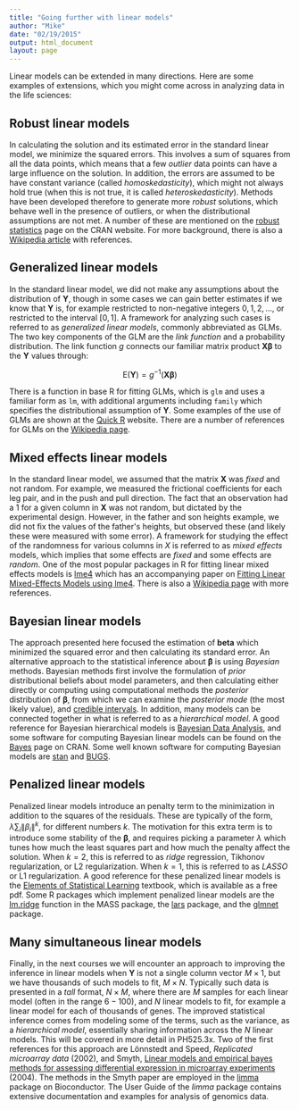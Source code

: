 ```yaml
---
title: "Going further with linear models"
author: "Mike"
date: "02/19/2015"
output: html_document
layout: page
---
```


Linear models can be extended in many directions. Here are some examples of extensions, which you might come across in analyzing data in the life sciences:

## Robust linear models

In calculating the solution and its estimated error in the standard linear model, we minimize the squared errors. This involves a sum of squares from all the data points, which means that a few *outlier* data points can have a large influence on the solution. In addition, the errors are assumed to be have constant variance (called *homoskedasticity*), which might not always hold true (when this is not true, it is called *heteroskedasticity*). Methods have been developed therefore to generate more *robust* solutions, which behave well in the presence of outliers, or when the distributional assumptions are not met. A number of these are mentioned on the [robust statistics](http://cran.r-project.org/web/views/Robust.html) page on the CRAN website. For more background, there is also a [Wikipedia article](http://en.wikipedia.org/wiki/Robust_regression) with references.

## Generalized linear models

In the standard linear model, we did not make any assumptions about the distribution of $\mathbf{Y}$, though in some cases we can gain better estimates if we know that $\mathbf{Y}$ is, for example restricted to non-negative integers $0,1,2,\dots$, or restricted to the interval $[0,1]$. A framework for analyzing such cases is referred to as *generalized linear models*, commonly abbreviated as GLMs. The two key components of the GLM are the *link function* and a probability distribution. The link function $g$ connects our familiar matrix product $\mathbf{X} \boldsymbol{\beta}$ to the $\mathbf{Y}$ values through:

$$ \textrm{E}(\mathbf{Y}) = g^{-1}( \mathbf{X} \boldsymbol{\beta} ) $$

There is a function in base R for fitting GLMs, which is `glm` and uses a familiar form as `lm`, with additional arguments including `family` which specifies the distributional assumption of $\mathbf{Y}$. Some examples of the use of GLMs are shown at the [Quick R](http://www.statmethods.net/advstats/glm.html) website. There are a number of references for GLMs on the [Wikipedia page](http://en.wikipedia.org/wiki/Generalized_linear_model). 

## Mixed effects linear models

In the standard linear model, we assumed that the matrix $\mathbf{X}$ was *fixed* and not random. For example, we measured the frictional coefficients for each leg pair, and in the push and pull direction. The fact that an observation had a $1$ for a given column in $\mathbf{X}$ was not random, but dictated by the experimental design. However, in the father and son heights example, we did not fix the values of the father's heights, but observed these (and likely these were measured with some error). A framework for studying the effect of the randomness for various columns in $X$ is referred to as *mixed effects* models, which implies that some effects are *fixed* and some effects are *random*. One of the most popular packages in R for fitting linear mixed effects models is [lme4](http://lme4.r-forge.r-project.org/) which has an accompanying paper on [Fitting Linear Mixed-Effects Models using lme4](http://arxiv.org/abs/1406.5823). There is also a [Wikipedia page](http://en.wikipedia.org/wiki/Mixed_model) with more references.

## Bayesian linear models

The approach presented here focused the estimation of $\boldsymbol{beta}$ which minimized the squared error and then calculating its standard error. An alternative approach to the statistical inference about $\boldsymbol{\beta}$ is using *Bayesian* methods. Bayesian methods first involve the formulation of *prior* distributional beliefs about model parameters, and then calculating either directly or computing using computational methods the *posterior* distribution of $\boldsymbol{\beta}$, from which we can examine the *posterior mode* (the most likely value), and [credible intervals](http://en.wikipedia.org/wiki/Credible_interval). In addition, many models can be connected together in what is referred to as a *hierarchical model*. A good reference for Bayesian hierarchical models is [Bayesian Data Analysis](http://www.stat.columbia.edu/~gelman/book/), and some software for computing Bayesian linear models can be found on the [Bayes](http://cran.r-project.org/web/views/Bayesian.html) page on CRAN. Some well known software for computing Bayesian models are [stan](http://mc-stan.org/) and [BUGS](http://www.mrc-bsu.cam.ac.uk/software/bugs/).

## Penalized linear models

Penalized linear models introduce an penalty term to the minimization in addition to the squares of the residuals. These are typically of the form, $\lambda \sum_i \|\beta_i\|^k$, for different numbers $k$. The motivation for this extra term is to introduce some stability of the $\boldsymbol{\beta}$, and requires picking a parameter $\lambda$ which tunes how much the least squares part and how much the penalty affect the solution. When $k=2$, this is referred to as *ridge* regression, Tikhonov regularization, or L2 regularization. When $k=1$, this is referred to as *LASSO* or L1 regularization. A good reference for these penalized linear models is the [Elements of Statistical Learning](http://statweb.stanford.edu/~tibs/ElemStatLearn/) textbook, which is available as a free pdf. Some R packages which implement penalized linear models are the [lm.ridge](https://stat.ethz.ch/R-manual/R-devel/library/MASS/html/lm.ridge.html) function in the MASS package, the [lars](http://cran.r-project.org/web/packages/lars/index.html) package, and the [glmnet](http://cran.r-project.org/web/packages/glmnet/index.html) package.

## Many simultaneous linear models

Finally, in the next courses we will encounter an approach to improving the inference in linear models when $\mathbf{Y}$ is not a single column vector $M \times 1$, but we have thousands of such models to fit, $M \times N$. Typically such data is presented in a *tall* format, $N \times M$, where there are $M$ samples for each linear model (often in the range $6-100$), and $N$ linear models to fit, for example a linear model for each of thousands of genes. The improved statistical inference comes from modeling some of the terms, such as the variance, as a *hierarchical model*, essentially sharing information across the $N$ linear models. This will be covered in more detail in PH525.3x. Two of the first references for this approach are Lönnstedt and Speed, *Replicated microarray data* (2002), and Smyth, [Linear models and empirical bayes methods for assessing differential expression in microarray experiments](http://www.ncbi.nlm.nih.gov/pubmed/16646809) (2004). The methods in the Smyth paper are employed in the [limma](http://www.bioconductor.org/packages/release/bioc/html/limma.html) package on Bioconductor. The User Guide of the *limma* package contains extensive documentation and examples for analysis of genomics data.

